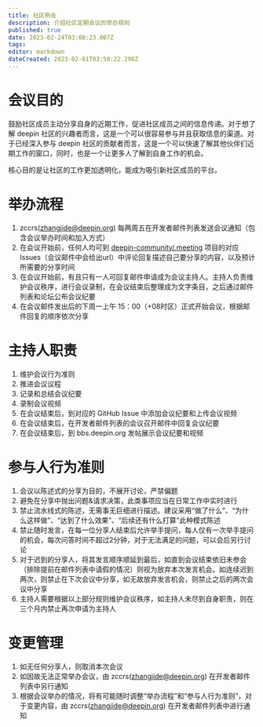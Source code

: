 ```yaml
---
title: 社区例会
description: 介绍社区定期会议的举办规则
published: true
date: 2023-02-24T03:08:23.007Z
tags: 
editor: markdown
dateCreated: 2023-02-01T03:58:22.298Z
---
```


# 会议目的

鼓励社区成员主动分享自身的近期工作，促进社区成员之间的信息传递。对于想了解 deepin 社区的兴趣者而言，这是一个可以很容易参与并且获取信息的渠道。对于已经深入参与 deepin 社区的贡献者而言，这是一个可以快速了解其他伙伴们近期工作的窗口，同时，也是一个让更多人了解到自身工作的机会。

核心目的是让社区的工作更加透明化，能成为吸引新社区成员的平台。

# 举办流程

1. zccrs(zhangjide@deepin.org) 每两周五在开发者邮件列表发送会议通知（包含会议举办时间和加入方式）
2. 在会议开始前，任何人均可到 [deepin-community/.meeting](https://github.com/deepin-community/.meeting/issues) 项目的对应 Issues（会议邮件中会给出url）中评论回复描述自己要分享的内容，以及预计所需要的分享时间
3. 在会议开始前，有且只有一人可回复邮件申请成为会议主持人。主持人负责维护会议秩序，进行会议录制，在会议结束后整理成为文字条目，之后通过邮件列表和论坛公布会议纪要
4. 在会议邮件发出后的下周一上午 15：00（+08时区）正式开始会议，根据邮件回复的顺序依次分享

# 主持人职责

1. 维护会议行为准则
2. 推进会议议程
3. 记录和总结会议纪要
4. 录制会议视频
5. 在会议结束后，到对应的 GitHub Issue 中添加会议纪要和上传会议视频
6. 在会议结束后，在开发者邮件列表的会议召开邮件中回复会议纪要
7. 在会议结束后，到 bbs.deepin.org 发帖展示会议纪要和视频

# 参与人行为准则

1. 会议以陈述式的分享为目的，不展开讨论，严禁偏题
2. 避免在分享中抛出问题&请求决策，此类事项应当在日常工作中实时进行
3. 禁止流水线式的陈述，无需事无巨细进行描述。建议采用“做了什么”、“为什么这样做”、“达到了什么效果”、“后续还有什么打算”此种模式陈述
4. 禁止随时发言，在每一位分享人结束后允许举手提问，每人仅有一次举手提问的机会，每次问答时间不超过2分钟，对于无法满足的问题，可以会后另行讨论
5. 对于迟到的分享人，将其发言顺序顺延到最后，如直到会议结束依旧未参会（排除提前在邮件列表中请假的情况）则视为放弃本次发言机会。如连续迟到两次，则禁止在下次会议中分享，如无故放弃发言机会，则禁止之后的两次会议中分享
6. 主持人需要根据以上部分规则维护会议秩序，如主持人未尽到自身职责，则在三个月内禁止再次申请为主持人

# 变更管理

1. 如无任何分享人，则取消本次会议
2. 如因故无法正常举办会议，由 zccrs(zhangjide@deepin.org) 在开发者邮件列表中另行通知
3. 根据会议举办的情况，将有可能随时调整“举办流程”和“参与人行为准则”，对于变更内容，由 zccrs(zhangjide@deepin.org) 在开发者邮件列表中进行通知